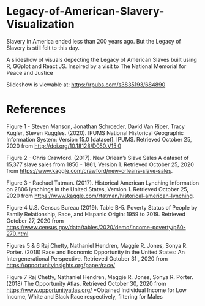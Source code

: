 # Legacy-of-American-Slavery-Visualization

Slavery in America ended less than 200 years ago. But the Legacy of Slavery is still felt to this day.

A slideshow of visuals depecting the Legacy of American Slaves built using R, GGplot and React JS. Inspired by a visit to The National Memorial for Peace and Justice

Slideshow is viewable at: https://rpubs.com/s3835193/684890



# References

Figure 1 - Steven Manson, Jonathan Schroeder, David Van Riper, Tracy Kugler, Steven Ruggles. (2020). IPUMS National Historical Geographic Information System: Version 15.0 [dataset]. IPUMS. Retrieved October 25, 2020 from http://doi.org/10.18128/D050.V15.0

Figure 2 - Chris Crawford. (2017). New Orlean’s Slave Sales A dataset of 15,377 slave sales from 1856 - 1861, Version 1. Retrieved October 25, 2020 from https://www.kaggle.com/crawford/new-orleans-slave-sales.

Figure 3 - Rachael Tatman. (2017). Historical American Lynching Information on 2806 lynchings in the United States, Version 1. Retrieved October 25, 2020 from https://www.kaggle.com/rtatman/historical-american-lynching.

Figure 4 U.S. Census Bureau (2019). Table B-5. Poverty Status of People by Family Relationship, Race, and Hispanic Origin: 1959 to 2019. Retrieved October 27, 2020 from https://www.census.gov/data/tables/2020/demo/income-poverty/p60-270.html

Figures 5 & 6 Raj Chetty, Nathaniel Hendren, Maggie R. Jones, Sonya R. Porter. (2018) Race and Economic Opportunity in the United States: An Intergenerational Perspective. Retrieved October 31 , 2020 from https://opportunityinsights.org/paper/race/

Figure 7 Raj Chetty, Nathaniel Hendren, Maggie R. Jones, Sonya R. Porter.(2018) The Opportunity Atlas. Retrieved October 30, 2020 from https://www.opportunityatlas.org/ *Obtained Individual Income for Low Income, White and Black Race respectively, filtering for Males
